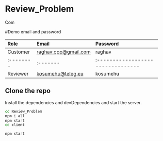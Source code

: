 # Review_Problem

Com

#Demo email and password

| Role | Email     | Password                       |
| :-------- | :------- | :-------------------------------- |
| Customer     |  raghav.cpp@gmail.com| raghav  |
| :-------- | :------- | :-------------------------------- |
| Reviewer     |  kosumehu@teleg.eu| kosumehu  |

## Clone the repo


Install the dependencies and devDependencies and start the server.
```sh
cd Review_Problem
npm i all
npm start  
cd client 

npm start
```
